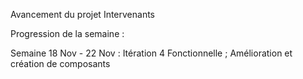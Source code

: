 Avancement du projet Intervenants

Progression de la semaine :

Semaine 18 Nov - 22 Nov :
Itération 4 Fonctionnelle ; Amélioration et création de composants

